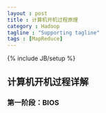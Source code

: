 ```yaml
---
layout : post
title : 计算机开机过程原理
category : Hadoop
tagline : "Supporting tagline"
tags : [MapReduce]
---
```

{% include JB/setup %}

## 计算机开机过程详解

### 第一阶段：BIOS
